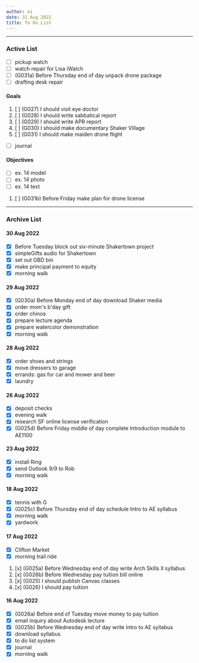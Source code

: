 ```yaml
---
author: ei
date: 31 Aug 2022
title: To Do List
---
```


---

### Active List

- [ ] pickup watch
- [ ] watch repair for Lisa iWatch
- [ ] (G031a) Before Thursday end of day unpack drone package
- [ ] drafting desk repair

#### Goals

1. [ ] (G027) I should visit eye doctor
1. [ ] (G028) I should write sabbatical report
1. [ ] (G029) I should write APR report
1. [ ] (G030) I should make documentary Shaker Village
1. [ ] (G031) I should make maiden drone flight
- [ ] journal

#### Objectives

- [ ] ex. 14 model
- [ ] ex. 14 photo
- [ ] ex. 14 text 
1. [ ] (G031b) Before Friday make plan for drone license

---

### Archive List

#### 30 Aug 2022

- [x] Before Tuesday block out six-minute Shakertown project
- [x] simpleGifts audio for Shakertown
- [x] set out GBD bin
- [x] make principal payment to equity
- [x] morning walk

#### 29 Aug 2022

- [x] (G030a) Before Monday end of day download Shaker media
- [x] order mom's b'day gift
- [x] order chinos
- [x] prepare lecture agenda
- [x] prepare watercolor demonstration
- [x] morning walk

#### 28 Aug 2022

- [x] order shoes and strings
- [x] move dressers to garage
- [x] errands: gas for car and mower and beer
- [x] laundry

#### 26 Aug 2022

- [x] deposit checks
- [x] evening walk
- [x] research SF online license verification
- [x] (G025d) Before Friday middle of day complete Introduction module to AE1100

#### 23 Aug 2022

- [x] install Ring
- [x] send Outlook 9/9 to Rob
- [x] morning walk

#### 18 Aug 2022

- [x] tennis with G
- [x] (G025c) Before Thursday end of day schedule Intro to AE syllabus
- [x] morning walk
- [x] yardwork

#### 17 Aug 2022

- [x] Clifton Market
- [x] morning trail ride
1. [x] (G025a) Before Wednesday end of day write Arch Skills II syllabus
1. [x] (G026b) Before Wednesday pay tuition bill online
1. [x] (G025) I should publish Canvas classes
1. [x] (G026) I should pay tuition

#### 16 Aug 2022
- [x] (G026a) Before end of Tuesday move money to pay tuition
- [x] email inquiry about Autodesk lecture
- [x] (G025b) Before Wednesday end of day write Intro to AE syllabus
- [x] download syllabus
- [x] to do list system
- [x] journal
- [x] morning walk
